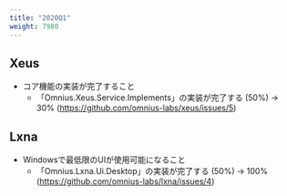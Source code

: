 ```yaml
---
title: "2020Q1"
weight: 7980
---
```


## Xeus

- コア機能の実装が完了すること
  - 「Omnius.Xeus.Service.Implements」の実装が完了する (50%) -> 30% (https://github.com/omnius-labs/xeus/issues/5)

## Lxna

- Windowsで最低限のUIが使用可能になること
  - 「Omnius.Lxna.Ui.Desktop」の実装が完了する (50%) -> 100% (https://github.com/omnius-labs/lxna/issues/4)
